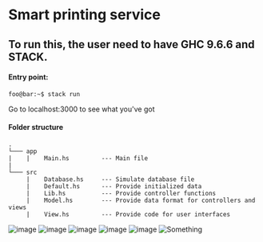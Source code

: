 # Smart printing service

## To run this, the user need to have GHC 9.6.6 and STACK.

#### Entry point: 
```console
foo@bar:~$ stack run
```

Go to localhost:3000 to see what you've got

#### Folder structure
```
.
└─── app
|    |    Main.hs         --- Main file
|    
└─── src
     |    Database.hs     --- Simulate database file
     |    Default.hs      --- Provide initialized data
     |    Lib.hs          --- Provide controller functions
     |    Model.hs        --- Provide data format for controllers and views
     |    View.hs         --- Provide code for user interfaces    

```


![image](https://github.com/user-attachments/assets/e3524230-d84a-4ee7-ab2d-0ba886a200e0)
![image](https://github.com/user-attachments/assets/f0ed82a8-5eaa-4808-8a02-b993764482ec)
![image](https://github.com/user-attachments/assets/ef05cd0b-27e1-4402-a2ad-9f9f9a11db00)
![image](https://github.com/user-attachments/assets/4c755f7a-b361-419b-9565-d1dab209726e)
![image](https://github.com/user-attachments/assets/26c7eb33-2fc0-438a-a989-6effe5ad453b)
![Something](https://github.com/user-attachments/assets/114ef408-9424-45a8-925c-33c06408c08c)
